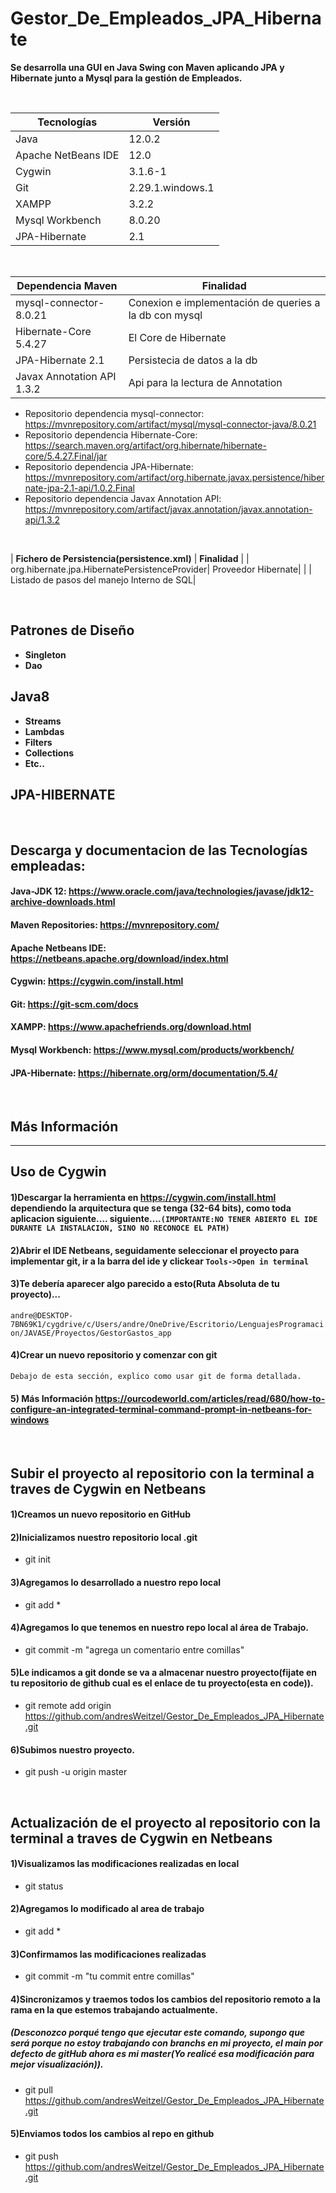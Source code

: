 # Gestor_De_Empleados_JPA_Hibernate

**Se desarrolla una GUI en Java Swing con Maven aplicando JPA y Hibernate junto a Mysql para la gestión de Empleados.**

</br>

| **Tecnologías** | **Versión** |               
| ------------- | ------------- |
| Java |   12.0.2 |
| Apache NetBeans IDE |  12.0 |
| Cygwin | 3.1.6-1  | -> Terminal en Windows integrada al IDE Netbeans
| Git | 2.29.1.windows.1  |
| XAMPP | 3.2.2  |
| Mysql Workbench | 8.0.20  |
|JPA-Hibernate | 2.1 | 


</br>

| **Dependencia Maven** | **Finalidad** |               
| ------------- | ------------- |
| mysql-connector-8.0.21 |  Conexion e implementación de queries a la db con mysql |
| Hibernate-Core 5.4.27| El Core de Hibernate|
| JPA-Hibernate 2.1 |  Persistecia de datos a la db |
| Javax Annotation API 1.3.2 | Api para la lectura de Annotation |

* Repositorio dependencia mysql-connector: https://mvnrepository.com/artifact/mysql/mysql-connector-java/8.0.21
* Repositorio dependencia Hibernate-Core: https://search.maven.org/artifact/org.hibernate/hibernate-core/5.4.27.Final/jar
* Repositorio dependencia JPA-Hibernate: https://mvnrepository.com/artifact/org.hibernate.javax.persistence/hibernate-jpa-2.1-api/1.0.2.Final
* Repositorio dependencia Javax Annotation API: https://mvnrepository.com/artifact/javax.annotation/javax.annotation-api/1.3.2

</br>

| **Fichero de Persistencia(persistence.xml)** | **Finalidad** | 
| <provider>org.hibernate.jpa.HibernatePersistenceProvider</provider>| Proveedor Hibernate|
| <property name="hibernate.show_sql" value="true"/>| Listado de pasos del manejo Interno de SQL|

</br>

 ## Patrones de Diseño 
 * **Singleton** 
 * **Dao** 
 
 ## Java8
* **Streams**
* **Lambdas**
* **Filters**
* **Collections**
* **Etc..**

## JPA-HIBERNATE

</br>

## Descarga y documentacion de las Tecnologías empleadas:
#### Java-JDK 12:                     https://www.oracle.com/java/technologies/javase/jdk12-archive-downloads.html
#### Maven Repositories:              https://mvnrepository.com/
#### Apache Netbeans IDE:             https://netbeans.apache.org/download/index.html
#### Cygwin:                           https://cygwin.com/install.html
#### Git:                              https://git-scm.com/docs
#### XAMPP:                            https://www.apachefriends.org/download.html
#### Mysql Workbench:                 https://www.mysql.com/products/workbench/
#### JPA-Hibernate:                   https://hibernate.org/orm/documentation/5.4/


</br>

## Más Información

<hr>

## Uso de Cygwin

#### 1)Descargar la herramienta en https://cygwin.com/install.html dependiendo la arquitectura que se tenga (32-64 bits), como toda aplicacion siguiente.... siguiente....```(IMPORTANTE:NO TENER ABIERTO EL IDE DURANTE LA INSTALACION, SINO NO RECONOCE EL PATH)```
#### 2)Abrir el IDE Netbeans, seguidamente seleccionar el proyecto para implementar git, ir a la barra del ide y clickear ```Tools->Open in terminal```
#### 3)Te debería aparecer algo parecido a esto(Ruta Absoluta de tu proyecto)...
```andre@DESKTOP-7BN69K1/cygdrive/c/Users/andre/OneDrive/Escritorio/LenguajesProgramacion/JAVASE/Proyectos/GestorGastos_app```
#### 4)Crear un nuevo repositorio y comenzar con git
```Debajo de esta sección, explico como usar git de forma detallada.```
#### 5) Más Información https://ourcodeworld.com/articles/read/680/how-to-configure-an-integrated-terminal-command-prompt-in-netbeans-for-windows

</br>

## Subir el proyecto al repositorio con la terminal a traves de Cygwin en Netbeans

#### 1)Creamos un nuevo repositorio en GitHub

#### 2)Inicializamos nuestro repositorio local .git
* git init

#### 3)Agregamos lo desarrollado a nuestro repo local
* git add *

#### 4)Agregamos lo que tenemos en nuestro repo local al área de Trabajo.
* git commit -m "agrega un comentario entre comillas"

#### 5)Le indicamos a git donde se va a almacenar nuestro proyecto(fijate en tu repositorio de github cual es el enlace de tu proyecto(esta en code)).
* git remote add origin https://github.com/andresWeitzel/Gestor_De_Empleados_JPA_Hibernate.git

#### 6)Subimos nuestro proyecto.
* git push -u origin master


</br>


## Actualización de el proyecto al repositorio con la terminal a traves de Cygwin en Netbeans

#### 1)Visualizamos las modificaciones realizadas en local
* git status

#### 2)Agregamos lo modificado al area de trabajo
* git add *

#### 3)Confirmamos las modificaciones realizadas
* git commit -m "tu commit entre comillas"

#### 4)Sincronizamos y traemos todos los cambios del repositorio remoto a la rama en la que estemos trabajando actualmente.
##### (Desconozco porqué tengo que ejecutar este comando, supongo que será porque no estoy trabajando con branchs en mi proyecto, el main por defecto de gitHub ahora es mi master(Yo realicé esa modificación para mejor visualización)).
* git pull https://github.com/andresWeitzel/Gestor_De_Empleados_JPA_Hibernate.git

#### 5)Enviamos todos los cambios al repo en github
* git push https://github.com/andresWeitzel/Gestor_De_Empleados_JPA_Hibernate.git

</br>
